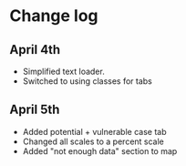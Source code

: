 # Change log

## April 4th
- Simplified text loader.
- Switched to using classes for tabs

## April 5th
- Added potential + vulnerable case tab
- Changed all scales to a percent scale
- Added "not enough data" section to map